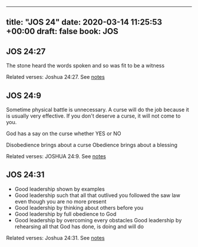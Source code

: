 
---
title: "JOS 24"
date: 2020-03-14 11:25:53 +00:00
draft: false
book: JOS
---

## JOS 24:27

The stone heard the words spoken and so was fit to be a witness

Related verses: Joshua 24:27. See [notes](https://my.bible.com/notes/3385047887800689593)


## JOS 24:9

Sometime physical battle is unnecessary. A curse will do the job because it is usually very effective. If you don't deserve a curse, it will not come to you.

 God has a say on the curse whether YES or NO

Disobedience brings about a curse
Obedience brings about a blessing

Related verses: JOSHUA 24:9. See [notes](https://my.bible.com/notes/2578347939714556795)


## JOS 24:31

- Good leadership shown by examples
- Good leadership such that all that outlived you followed the saw law even though you are no more present
- Good leadership by thinking about others before you
- Good leadership by full obedience to God
- Good leadership by overcoming every obstacles 
 Good leadership by rehearsing all that God has done, is doing and will do

Related verses: Joshua 24:31. See [notes](https://my.bible.com/notes/2578345824048898934)

